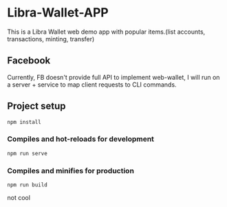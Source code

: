 # Libra-Wallet-APP
This is a Libra Wallet web demo app with popular items.(list accounts, transactions, minting, transfer)

## Facebook 
Currently, FB doesn't provide full API to implement web-wallet, I will run on a server + service to map client requests to CLI commands.

## Project setup
```
npm install
```

### Compiles and hot-reloads for development
```
npm run serve
```

### Compiles and minifies for production
```
npm run build
```
not cool
